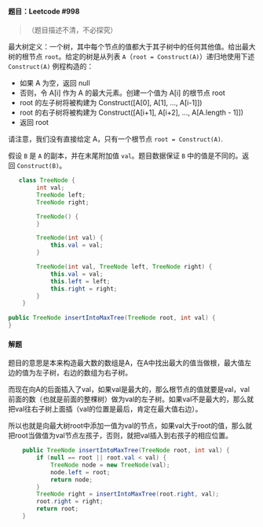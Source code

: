 #### 题目：Leetcode #998

> （题目描述不清，不必探究）

最大树定义：一个树，其中每个节点的值都大于其子树中的任何其他值。给出最大树的根节点 `root`。给定的树是从列表 `A`（`root = Construct(A)`）递归地使用下述 `Construct(A)` 例程构造的：

- 如果 A 为空，返回 null
- 否则，令 A[i] 作为 A 的最大元素。创建一个值为 A[i] 的根节点 root
- root 的左子树将被构建为 Construct([A[0], A[1], ..., A[i-1]])
- root 的右子树将被构建为 Construct([A[i+1], A[i+2], ..., A[A.length - 1]])
- 返回 root

请注意，我们没有直接给定 A，只有一个根节点 `root = Construct(A)`.

假设 `B` 是 `A` 的副本，并在末尾附加值 `val`。题目数据保证 `B` 中的值是不同的。返回 `Construct(B)`。

```java
   class TreeNode {
        int val;
        TreeNode left;
        TreeNode right;

        TreeNode() {
        }

        TreeNode(int val) {
            this.val = val;
        }

        TreeNode(int val, TreeNode left, TreeNode right) {
            this.val = val;
            this.left = left;
            this.right = right;
        }
    }
    
public TreeNode insertIntoMaxTree(TreeNode root, int val) {
}
```



#### 解题

题目的意思是本来构造最大数的数组是A，在A中找出最大的值当做根，最大值左边的值为左子树，右边的数组为右子树。

而现在向A的后面插入了val，如果val是最大的，那么根节点的值就要是val，val前面的数（也就是前面的整棵树）做为val的左子树。如果val不是最大的，那么就把val往右子树上面插（val的位置是最后，肯定在最大值右边）。

所以也就是向最大树root中添加一值为val的节点，如果val大于root的值，那么就把root当做值为val节点左孩子，否则，就把val插入到右孩子的相应位置。

```java
    public TreeNode insertIntoMaxTree(TreeNode root, int val) {
        if (null == root || root.val < val) {
            TreeNode node = new TreeNode(val);
            node.left = root;
            return node;
        }
        TreeNode right = insertIntoMaxTree(root.right, val);
        root.right = right;
        return root;
    }
```

